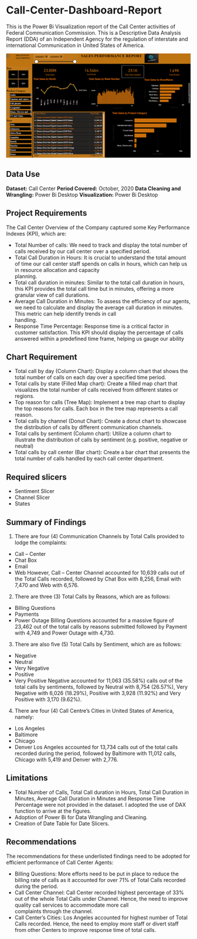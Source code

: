 # Call-Center-Dashboard-Report
This is the Power Bi Visualization report of the Call Center activities of Federal Communication Commission. This is a Descriptive Data Analysis Report (DDA) of an Independent Agency for the regulation of interstate and international Communication in United States of America.

![Sales Performance EDA Dashboard screenshot](https://github.com/Dorsery5446/Sales-Performance-Dashboard-Report/blob/main/Sales%20Performance%20Dashboard.PNG)

## Data Use
**Dataset:** Call Center
**Period Covered:** October, 2020
**Data Cleaning and Wrangling:** Power Bi Desktop
**Visualization:** Power Bi Desktop

## Project Requirements
The Call Center Overview of the Company captured some Key Performance Indexes (KPI), which are:
-  Total Number of calls: We need to track and display the total number of calls received by our call center over a specified period.
-  Total Call Duration in Hours: It is crucial to understand the total amount of time our call center staff spends on calls in hours, which can help us in resource allocation and capacity           
   planning.
-  Total call duration in minutes: Similar to the total call duration in hours, this KPI provides the total call time but in minutes, offering a more granular view of call durations.
-  Average Call Duration in Minutes: To assess the efficiency of our agents, we need to calculate and display the average call duration in minutes. This metric can help identify trends in call       
   handling.
-  Response Time Percentage: Response time is a critical factor in customer satisfaction. This KPI should display the percentage of calls answered within a predefined time frame, helping us 
   gauge our ability

## Chart Requirement
-  Total call by day (Column Chart): Display a column chart that shows the total number of calls on each day over a specified time period.
-  Total calls by state (Filled Map chart): Create a filled map chart that visualizes the total number of calls received from different states or regions.
-  Top reason for calls (Tree Map): Implement a tree map chart to display the top reasons for calls. Each box in the tree map represents a call reason.
-  Total calls by channel (Donut Chart): Create a donut chart to showcase the distribution of calls by different communication channels.
-  Total calls by sentiment (Column chart): Utilize a column chart to illustrate the distribution of calls by sentiment (e.g. positive, negative or neutral)
-  Total calls by call center (Bar chart): Create a bar chart that presents the total number of calls handled by each call center department.

## Required slicers
-  Sentiment Slicer
-  Channel Slicer
-  States

## Summary of Findings
1.	There are four (4) Communication Channels by Total Calls provided to lodge the complaints:
  -  Call – Center 
  -  Chat Box
  -  Email
  -  Web
However, Call – Center Channel accounted for 10,639 calls out of the Total Calls recorded, followed by Chat Box with 8,256, Email with 7,470 and Web with 6,576.

2.	There are three (3) Total Calls by Reasons, which are as follows:
  -  Billing Questions
  -  Payments
  -  Power Outage
Billing Questions accounted for a massive figure of 23,462 out of the total calls by reasons submitted followed by Payment with 4,749 and Power Outage with 4,730.

3.	There are also five (5) Total Calls by Sentiment, which are as follows:
  -  Negative
  -  Neutral
  -  Very Negative
  -  Positive
  -  Very Positive
Negative accounted for 11,063 (35.58%) calls out of the total calls by sentiments, followed by Neutral with 8,754 (26.57%), Very Negative with 6,026 (18.29%), Positive with 3,928 (11.92%) and Very Positive with 3,170 (9.62%).

4.	There are four (4) Call Centre’s Cities in United States of America, namely:
  -  Los Angeles
  -  Baltimore
  -  Chicago
  -  Denver
Los Angeles accounted for 13,734 calls out of the total calls recorded during the period, followed by Baltimore with 11,012 calls, Chicago with 5,419 and Denver with 2,776.

## Limitations
-  Total Number of Calls, Total Call duration in Hours, Total Call Duration in Minutes, Average Call Duration in Minutes and Response Time Percentage were not provided in the dataset. I adopted the      use of DAX function to arrive at the figures.
-  Adoption of Power Bi for Data Wrangling and Cleaning.
-  Creation of Date Table for Date Slicers.

## Recommendations
The recommendations for these underlisted findings need to be adopted for efficient performance of Call Center Agents:
-  Billing Questions: More efforts need to be put in place to reduce the billing rate of calls as it accounted for over 71% of Total Calls recorded during the period.
-  Call Center Channel: Call Center recorded highest percentage of 33% out of the whole Total Calls under Channel. Hence, the need to improve quality call services to accommodate more call       
    complaints through the channel.
-  Call Center’s Cities: Los Angeles accounted for highest number of Total Calls recorded. Hence, the need to employ more staff or divert staff from other Centers to improve response time of total 
    calls.











